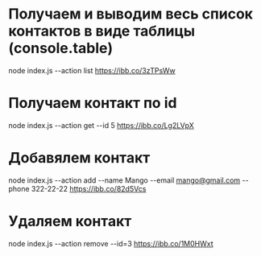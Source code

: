 # Получаем и выводим весь список контактов в виде таблицы (console.table)

node index.js --action list
https://ibb.co/3zTPsWw

# Получаем контакт по id

node index.js --action get --id 5
https://ibb.co/Lg2LVpX

# Добавялем контакт

node index.js --action add --name Mango --email mango@gmail.com --phone 322-22-22
https://ibb.co/82d5Vcs

# Удаляем контакт

node index.js --action remove --id=3
https://ibb.co/1M0HWxt
